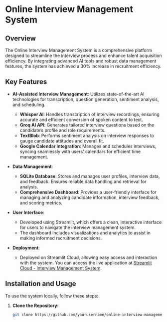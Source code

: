 # Online Interview Management System

## Overview

The Online Interview Management System is a comprehensive platform designed to streamline the interview process and enhance talent acquisition efficiency. By integrating advanced AI tools and robust data management features, the system has achieved a 30% increase in recruitment efficiency.

## Key Features

- **AI-Assisted Interview Management**: Utilizes state-of-the-art AI technologies for transcription, question generation, sentiment analysis, and scheduling.
  - **Whisper AI**: Handles transcription of interview recordings, ensuring accurate and efficient conversion of spoken content to text.
  - **Groq AI API**: Generates tailored interview questions based on the candidate’s profile and role requirements.
  - **TextBlob**: Performs sentiment analysis on interview responses to gauge candidate attitudes and overall fit.
  - **Google Calendar Integration**: Manages and schedules interviews, syncing seamlessly with users' calendars for efficient time management.

- **Data Management**: 
  - **SQLite Database**: Stores and manages user profiles, interview data, and feedback. Ensures reliable data handling and retrieval for analysis.
  - **Comprehensive Dashboard**: Provides a user-friendly interface for managing and analyzing candidate information, interview feedback, and scoring metrics.

- **User Interface**: 
  - Developed using Streamlit, which offers a clean, interactive interface for users to navigate the interview management system.
  - The dashboard includes visualizations and analytics to assist in making informed recruitment decisions.

- **Deployment**: 
  - Deployed on Streamlit Cloud, allowing easy access and interaction with the system. You can access the live application at [Streamlit Cloud - Interview Management System](https://interviewmanagementsystem.streamlit.app/).

## Installation and Usage

To use the system locally, follow these steps:

1. **Clone the Repository:**

   ```bash
   git clone https://github.com/yourusername/online-interview-management-system.git
